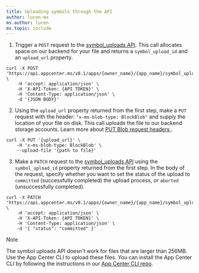 ```yaml
---
title: Uploading symbols through the API
author: lucen-ms
ms.author: lucen
ms.topic: include
---
```


1. Trigger a `POST` request to the [symbol_uploads API](https://openapi.appcenter.ms/#/crash/symbolUploads_create).
This call allocates space on our backend for your file and returns a `symbol_upload_id` and an `upload_url` property.

```shell
curl -X POST 'https://api.appcenter.ms/v0.1/apps/{owner_name}/{app_name}/symbol_uploads' \
    -H 'accept: application/json' \
    -H 'X-API-Token: {API TOKEN}' \
    -H 'Content-Type: application/json' \
    -d '{JSON BODY}'
```

2. Using the `upload_url` property returned from the first step, make a `PUT` request with the header: `"x-ms-blob-type: BlockBlob"` and supply the location of your file on disk.  This call uploads the file to our backend storage accounts. Learn more about [PUT Blob request headers ](https://docs.microsoft.com/rest/api/storageservices/put-blob#request-headers-all-blob-types).

```shell
curl -X PUT '{upload_url}' \
    -H 'x-ms-blob-type: BlockBlob' \
    --upload-file '{path to file}'
```

3. Make a `PATCH` request to  the [symbol_uploads API](https://openapi.appcenter.ms/#/crash/symbolUploads_complete) using the `symbol_upload_id` property returned from the first step. In the body of the request, specify whether you want to set the status of the upload to `committed` (successfully completed) the upload process, or `aborted` (unsuccessfully completed).

```shell
curl -X PATCH 'https://api.appcenter.ms/v0.1/apps/{owner_name}/{app_name}/symbol_uploads/{symbol_upload_id}' \
    -H 'accept: application/json' \
    -H 'X-API-Token: {API TOKEN}' \
    -H 'Content-Type: application/json' \
    -d '{ "status": "committed" }'
```

> [!NOTE]
> The symbol uploads API doesn't work for files that are larger than 256MB. Use the App Center CLI to upload these files. You can install the App Center CLI by following the instructions in our [App Center CLI repo](https://github.com/microsoft/appcenter-cli).
